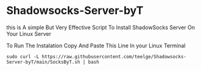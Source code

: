 # Shadowsocks-Server-byT
this is A simple But Very Effective Script To Install ShadowSocks Server On Your Linux Server

To Run The Instalation Copy And Paste This Line In your Linux Terminal 
```
sudo curl -L https://raw.githubusercontent.com/teelge/Shadowsocks-Server-byT/main/SocksByT.sh | bash
```
